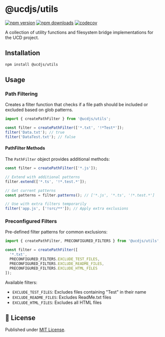 # @ucdjs/utils

[![npm version][npm-version-src]][npm-version-href]
[![npm downloads][npm-downloads-src]][npm-downloads-href]
[![codecov][codecov-src]][codecov-href]

A collection of utility functions and filesystem bridge implementations for the UCD project.

## Installation

```bash
npm install @ucdjs/utils
```

## Usage

### Path Filtering

Creates a filter function that checks if a file path should be included or excluded based on glob patterns.

```typescript
import { createPathFilter } from '@ucdjs/utils';

const filter = createPathFilter(['*.txt', '!*Test*']);
filter('Data.txt'); // true
filter('DataTest.txt'); // false
```

#### PathFilter Methods

The `PathFilter` object provides additional methods:

```typescript
const filter = createPathFilter(['*.js']);

// Extend with additional patterns
filter.extend(['*.ts', '!*.test.*']);

// Get current patterns
const patterns = filter.patterns(); // ['*.js', '*.ts', '!*.test.*']

// Use with extra filters temporarily
filter('app.js', ['!src/**']); // Apply extra exclusions
```

### Preconfigured Filters

Pre-defined filter patterns for common exclusions:

```typescript
import { createPathFilter, PRECONFIGURED_FILTERS } from '@ucdjs/utils';

const filter = createPathFilter([
  '*.txt',
  PRECONFIGURED_FILTERS.EXCLUDE_TEST_FILES,
  PRECONFIGURED_FILTERS.EXCLUDE_README_FILES,
  PRECONFIGURED_FILTERS.EXCLUDE_HTML_FILES
]);
```

Available filters:
- `EXCLUDE_TEST_FILES`: Excludes files containing "Test" in their name
- `EXCLUDE_README_FILES`: Excludes ReadMe.txt files
- `EXCLUDE_HTML_FILES`: Excludes all HTML files

## 📄 License

Published under [MIT License](./LICENSE).

[npm-version-src]: https://img.shields.io/npm/v/@ucdjs/utils?style=flat&colorA=18181B&colorB=4169E1
[npm-version-href]: https://npmjs.com/package/@ucdjs/utils
[npm-downloads-src]: https://img.shields.io/npm/dm/@ucdjs/utils?style=flat&colorA=18181B&colorB=4169E1
[npm-downloads-href]: https://npmjs.com/package/@ucdjs/utils
[codecov-src]: https://img.shields.io/codecov/c/gh/ucdjs/ucd?style=flat&colorA=18181B&colorB=4169E1
[codecov-href]: https://codecov.io/gh/ucdjs/ucd
